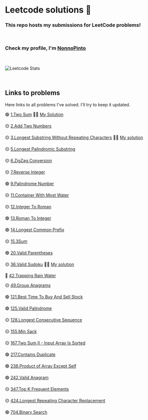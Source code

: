 # Leetcode solutions 🚀
### This repo hosts my submissions for LeetCode problems!

<br/>

### Check my profile, I'm [NonnoPinto](https://leetcode.com/NonnoPinto/)

<br/>

![Leetcode Stats](https://leetcard.jacoblin.cool/NonnoPinto)

<br/>

## Links to problems
Here links to all problems I've solved. I'll try to keep it updated.

🟢  [1.Two Sum](https://leetcode.com/problems/two-sum/) 👨‍💻 [My Solution](https://leetcode.com/problems/two-sum/solutions/3754197/java-beats-more-than-99-easy-sol/)

🟡 [2.Add Two Numbers](https://leetcode.com/problems/add-two-numbers/)

🟡 [3.Longest Substring Without Repeating Characters](https://leetcode.com/problems/longest-substring-without-repeating-characters/) 👨‍💻 [My solution](https://leetcode.com/problems/longest-substring-without-repeating-characters/solutions/3742039/java-sol/)

🟡 [5.Longest Palindromic Substring](https://leetcode.com/problems/longest-palindromic-substring/)

🟡 [6.ZigZag Conversion](https://leetcode.com/problems/zigzag-conversion/)

🟡 [7.Reverse Integer](https://leetcode.com/problems/reverse-integer/)

🟢 [9.Palindrome Number](https://leetcode.com/problems/palindrome-number/)

🟡 [11.Container With Most Water](https://leetcode.com/problems/container-with-most-water/)

🟡 [12.Integer To Roman](https://leetcode.com/problems/integer-to-roman/)

🟢 [13.Roman To Integer](https://leetcode.com/problems/roman-to-integer/)

🟢 [14.Longest Common Prefix](https://leetcode.com/problems/longest-common-prefix/)

🟡 [15.3Sum](https://leetcode.com/problems/3sum/)

🟢 [20.Valid Parentheses](https://leetcode.com/problems/valid-parentheses/)

🟡 [36.Valid Sudoku](https://leetcode.com/problems/valid-sudoku/) 👨‍💻 [My solution](https://leetcode.com/problems/valid-sudoku/solutions/3782789/java-o-n-solution/)

🔴 [42.Trapping Rain Water](https://leetcode.com/problems/trapping-rain-water/)

🟡 [49.Group Anagrams](https://leetcode.com/problems/group-anagrams/)

🟢 [121.Best Time To Buy And Sell Stock](https://leetcode.com/problems/best-time-to-buy-and-sell-stock/)

🟢 [125.Valid Palindrome](https://leetcode.com/problems/valid-palindrome/)

🟡 [128.Longest Consecutive Sequence](https://leetcode.com/problems/longest-consecutive-sequence/)

🟡 [155.Min Sack](https://leetcode.com/problems/min-stack/)

🟡 [167.Two Sum II - Input Array Is Sorted](https://leetcode.com/problems/two-sum-ii-input-array-is-sorted/)

🟢 [217.Contains Duplicate](https://leetcode.com/problems/contains-duplicate/)

🟢 [238.Product of Array Except Self](https://leetcode.com/problems/product-of-array-except-self/)

🟢 [242.Valid Anagram](https://leetcode.com/problems/valid-anagram/)

🟡 [347.Top K Frequent Elements](https://leetcode.com/problems/top-k-frequent-elements/)

🟡 [424.Longest Repeating Character Replacement](https://leetcode.com/problems/longest-repeating-character-replacement/)

🟢 [704.Binary Search](https://leetcode.com/problems/binary-search/)